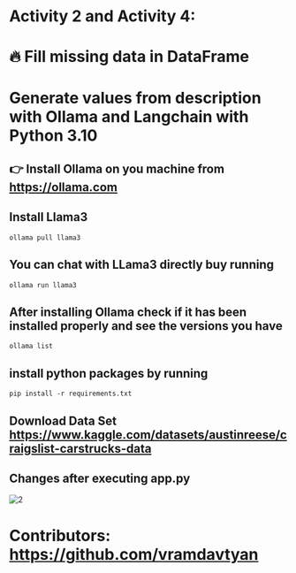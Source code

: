 # Activity 2 and Activity 4:
# 🔥 Fill missing data in DataFrame

# Generate values from description with Ollama and Langchain with Python 3.10

## 👉 Install Ollama on you machine from https://ollama.com

## Install Llama3

```
ollama pull llama3
```

## You can chat with LLama3 directly buy running

```
ollama run llama3
```

## After installing Ollama check if it has been installed properly and see the versions you have

```
ollama list
```

## install python packages by running

```
pip install -r requirements.txt
```

## Download Data Set https://www.kaggle.com/datasets/austinreese/craigslist-carstrucks-data

## Changes after executing app.py

![2](https://github.com/user-attachments/assets/d3ed8c3d-ed89-4494-a242-4dd3fc6eb071)

# Contributors: https://github.com/vramdavtyan
